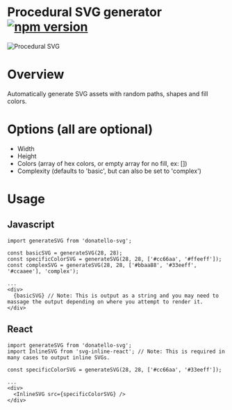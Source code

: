 # Procedural SVG generator [![npm version](https://badge.fury.io/js/donatello-svg.svg)](https://badge.fury.io/js/donatello-svg)

![Procedural SVG](http://drive.google.com/uc?export=view&id=1M43r5b4ARsU4MTb-hUdD9SQxZagBwiHs)

# Overview
Automatically generate SVG assets with random paths, shapes and fill colors.

# Options (all are optional)
- Width
- Height
- Colors (array of hex colors, or empty array for no fill, ex: [])
- Complexity (defaults to 'basic', but can also be set to 'complex')

# Usage

## Javascript
```
import generateSVG from 'donatello-svg';

const basicSVG = generateSVG(28, 28);
const specificColorSVG = generateSVG(28, 28, ['#cc66aa', '#ffeeff']);
const complexSVG = generateSVG(28, 28, ['#bbaa88', '#33eeff', '#ccaaee'], 'complex');

...
<div>
  {basicSVG} // Note: This is output as a string and you may need to massage the output depending on where you attempt to render it.
</div>
```

## React
```
import generateSVG from 'donatello-svg';
import InlineSVG from 'svg-inline-react'; // Note: This is required in many cases to output inline SVGs.

const specificColorSVG = generateSVG(28, 28, ['#cc66aa', '#33eeff']);

...
<div>
  <InlineSVG src={specificColorSVG} />
</div>
```